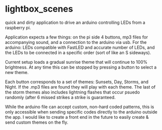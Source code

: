 # lightbox_scenes
quick and dirty application to drive an arduino controlling LEDs from a raspberry pi. 

Application expects a few things: on the pi side 4 buttons, mp3 files for accompanying sound, and a connection to the arduino via usb.  For the arduino: LEDs compatible with FastLED and accurate number of LEDs, and the LEDs to be connected in a specific order (sort of like an S sideways).

Current setup loads a gradual sunrise theme that will continue to 100% brightness. At any time this can be stopped by pressing a button to select a new theme. 

Each button corresponds to a set of themes: Sunsets, Day, Storms, and Night. If the .mp3 files are found they will play with each theme. The last of the storm themes also includes lightning flashes that occur psuedo randomly (after 6 missed strikes a strike is guaranteed.

While the arduino file can accept custom, non-hard coded patterns, this is only accessible when sending specific codes directly to the arduino outside the app. I would like to create a front end in the future to easily create & send custom themes on the fly.

